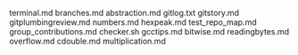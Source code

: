 terminal.md
branches.md
abstraction.md
gitlog.txt
gitstory.md
gitplumbingreview.md
numbers.md
hexpeak.md
test_repo_map.md
group_contributions.md
checker.sh
gcctips.md
bitwise.md
readingbytes.md
overflow.md
cdouble.md
multiplication.md
